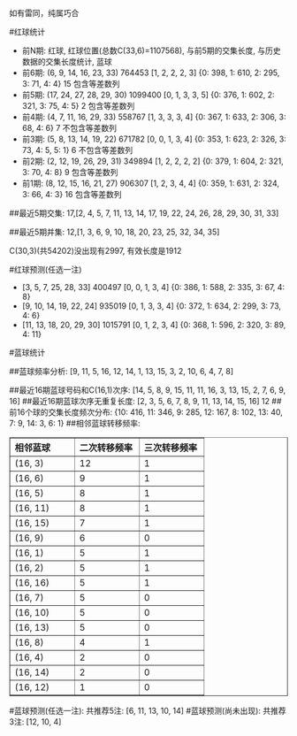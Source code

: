 <!-- 
.. title: 双色球2012099期(2012-08-23)数据分析报告
.. slug: slott-2012099-2012-08-23-report
.. date: 2012-08-24 08:00:00 UTC+08:00
.. tags: Lottery
.. link: 
.. description: 
.. type: text
-->

如有雷同，纯属巧合

<!-- TEASER_END-->

#红球统计

- 前N期: 红球, 红球位置(总数C(33,6)=1107568), 与前5期的交集长度, 与历史数据的交集长度统计, 蓝球
- 前6期: (6, 9, 14, 16, 23, 33) 764453 [1, 2, 2, 2, 3] {0: 398, 1: 610, 2: 295, 3: 71, 4: 4} 15 包含等差数列
- 前5期: (17, 24, 27, 28, 29, 30) 1099400 [0, 1, 3, 3, 5] {0: 376, 1: 602, 2: 321, 3: 75, 4: 5} 2 包含等差数列
- 前4期: (4, 7, 11, 16, 29, 33) 558767 [1, 3, 3, 3, 4] {0: 367, 1: 633, 2: 306, 3: 68, 4: 6} 7 不包含等差数列
- 前3期: (5, 8, 13, 14, 19, 22) 671782 [0, 0, 1, 3, 4] {0: 353, 1: 623, 2: 326, 3: 73, 4: 5, 5: 1} 6 不包含等差数列
- 前2期: (2, 12, 19, 26, 29, 31) 349894 [1, 2, 2, 2, 2] {0: 379, 1: 604, 2: 321, 3: 70, 4: 8} 9 包含等差数列
- 前1期: (8, 12, 15, 16, 21, 27) 906307 [1, 2, 3, 4, 4] {0: 359, 1: 631, 2: 324, 3: 66, 4: 3} 16 包含等差数列

##最近5期交集:
17,[2, 4, 5, 7, 11, 13, 14, 17, 19, 22, 24, 26, 28, 29, 30, 31, 33]

##最近5期并集:
12,[1, 3, 6, 9, 10, 18, 20, 23, 25, 32, 34, 35]

C(30,3)(共54202)没出现有2997, 
有效长度是1912

#红球预测(任选一注)

- [3, 5, 7, 25, 28, 33] 400497 [0, 0, 1, 3, 4] {0: 386, 1: 588, 2: 335, 3: 67, 4: 8}
- [9, 10, 14, 19, 22, 24] 935019 [0, 1, 3, 3, 4] {0: 372, 1: 634, 2: 299, 3: 73, 4: 6}
- [11, 13, 18, 20, 29, 30] 1015791 [0, 1, 2, 3, 4] {0: 368, 1: 596, 2: 320, 3: 89, 4: 11}

#蓝球统计

##蓝球频率分析:
[9, 11, 5, 16, 12, 14, 1, 13, 15, 3, 2, 10, 6, 4, 7, 8]

##最近16期蓝球号码和C(16,1)次序:
[14, 5, 8, 9, 15, 11, 11, 16, 3, 13, 15, 2, 7, 6, 9, 16]
##最近16期蓝球次序无重复长度:
[2, 3, 5, 6, 7, 8, 9, 11, 13, 14, 15, 16] 12
##前16个球的交集长度频次分布:
{10: 416, 11: 346, 9: 285, 12: 167, 8: 102, 13: 40, 7: 9, 14: 3, 6: 1}
##相邻蓝球转移频率:
<table border="1" class="table table-striped dataframe">
  <thead>
    <tr style="text-align: left;">
      <th style="min-width: 100px;">相邻蓝球</th>
      <th style="min-width: 100px;">二次转移频率</th>
      <th style="min-width: 100px;">三次转移频率</th>
    </tr>
  </thead>
  <tbody>
    <tr>
      <td>  (16, 3)</td>
      <td> 12</td>
      <td> 1</td>
    </tr>
    <tr>
      <td>  (16, 6)</td>
      <td>  9</td>
      <td> 1</td>
    </tr>
    <tr>
      <td>  (16, 5)</td>
      <td>  8</td>
      <td> 1</td>
    </tr>
    <tr>
      <td> (16, 11)</td>
      <td>  8</td>
      <td> 1</td>
    </tr>
    <tr>
      <td> (16, 15)</td>
      <td>  7</td>
      <td> 1</td>
    </tr>
    <tr>
      <td>  (16, 9)</td>
      <td>  6</td>
      <td> 0</td>
    </tr>
    <tr>
      <td>  (16, 1)</td>
      <td>  5</td>
      <td> 1</td>
    </tr>
    <tr>
      <td>  (16, 2)</td>
      <td>  5</td>
      <td> 1</td>
    </tr>
    <tr>
      <td> (16, 16)</td>
      <td>  5</td>
      <td> 1</td>
    </tr>
    <tr>
      <td>  (16, 7)</td>
      <td>  5</td>
      <td> 0</td>
    </tr>
    <tr>
      <td> (16, 10)</td>
      <td>  5</td>
      <td> 0</td>
    </tr>
    <tr>
      <td> (16, 13)</td>
      <td>  5</td>
      <td> 0</td>
    </tr>
    <tr>
      <td>  (16, 8)</td>
      <td>  4</td>
      <td> 1</td>
    </tr>
    <tr>
      <td>  (16, 4)</td>
      <td>  2</td>
      <td> 0</td>
    </tr>
    <tr>
      <td> (16, 14)</td>
      <td>  2</td>
      <td> 0</td>
    </tr>
    <tr>
      <td> (16, 12)</td>
      <td>  1</td>
      <td> 0</td>
    </tr>
  </tbody>
</table>
#蓝球预测(任选一注):
共推荐5注: [6, 11, 13, 10, 14]
#蓝球预测(尚未出现):
共推荐3注: [12, 10, 4]

